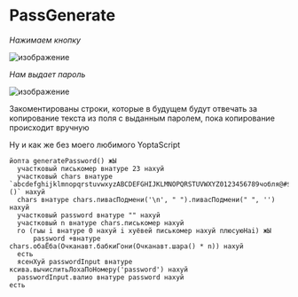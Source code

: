 # PassGenerate
*Нажимаем кнопку*

![изображение](https://user-images.githubusercontent.com/88831850/142056858-0e35acfc-0bd9-4219-99ad-71d962bee147.png)

*Нам выдает пароль*

![изображение](https://user-images.githubusercontent.com/88831850/142056883-69f719c4-5eae-42bf-9bef-489d93daa321.png)


Закоментированы строки, которые в будущем будут отвечать за копирование текста из поля с выданным паролем, пока копирование происходит вручную

Ну и как же без моего любимого YoptaScript

```
йопта generatePassword() жЫ
  участковый писькомер внатуре 23 нахуй
  участковый chars внатуре `abcdefghijklmnopqrstuvwxyzABCDEFGHIJKLMNOPQRSTUVWXYZ0123456789чобля@#$%^&*-()` нахуй
  chars внатуре chars.пивасПодмени('\n', " ").пивасПодмени(" ", '') нахуй
  участковый password внатуре "" нахуй
  участковый n внатуре chars.писькомер нахуй
  го (гыы i внатуре 0 нахуй i хуёвей писькомер нахуй плюсуюНаi) жЫ
      password +внатуре chars.обаЁба(Очканавт.бабкиГони(Очканавт.шара() * n)) нахуй
  есть
  ясенХуй passwordInput внатуре ксива.вычислитьЛохаПоНомеру('password') нахуй
  passwordInput.валио внатуре password нахуй
есть
```
